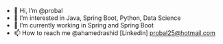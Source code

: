 - 👋 Hi, I’m @probal
- 👀 I’m interested in Java, Spring Boot, Python, Data Science
- 🌱 I’m currently working in Spring and Spring Boot
- 📫 How to reach me @ahamedrashid [Linkedin] probal25@hotmail.com

<!---
probal25/probal25 is a ✨ special ✨ repository because its `README.md` (this file) appears on your GitHub profile.
You can click the Preview link to take a look at your changes.
--->
